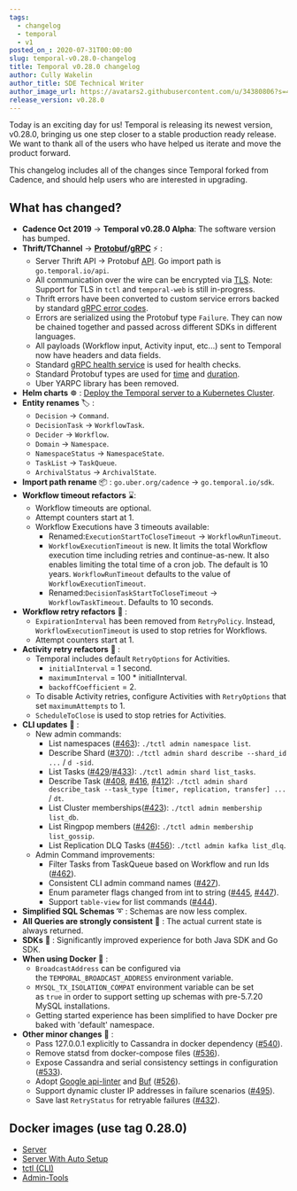 ```yaml
---
tags:
  - changelog
  - temporal
  - v1
posted_on_: 2020-07-31T00:00:00
slug: temporal-v0.28.0-changelog
title: Temporal v0.28.0 changelog
author: Cully Wakelin
author_title: SDE Technical Writer
author_image_url: https://avatars2.githubusercontent.com/u/34380806?s=400&u=5cd38b5e4416a5d10cdf9ebd386eec1d02f0b067&v=4
release_version: v0.28.0
---
```


<!--truncate-->

Today is an exciting day for us! Temporal is releasing its newest version, v0.28.0, bringing us one step closer to a stable production ready release. We want to thank all of the users who have helped us iterate and move the product forward.

This changelog includes all of the changes since Temporal forked from Cadence, and should help users who are interested in upgrading.

## What has changed?

- **Cadence Oct 2019** → **Temporal v0.28.0 Alpha**: The software version has bumped.
- **Thrift/TChannel** → **[Protobuf](https://developers.google.com/protocol-buffers)/[gRPC](https://grpc.io/)** ⚡ :
  - Server Thrift API → Protobuf [API](https://github.com/temporalio/api). Go import path is `go.temporal.io/api`.
  - All communication over the wire can be encrypted via [TLS](/docs/configure-temporal-server/#tls). Note: Support for TLS in `tctl` and `temporal-web` is still in-progress.
  - Thrift errors have been converted to custom service errors backed by standard [gRPC error codes](https://pkg.go.dev/google.golang.org/grpc/codes).
  - Errors are serialized using the Protobuf type `Failure`. They can now be chained together and passed across different SDKs in different languages.
  - All payloads (Workflow input, Activity input, etc...) sent to Temporal now have headers and data fields.
  - Standard [gRPC health service](https://github.com/grpc/grpc/blob/master/doc/health-checking.md) is used for health checks.
  - Standard Protobuf types are used for [time](https://developers.google.com/protocol-buffers/docs/reference/google.protobuf#timestamp) and [duration](https://developers.google.com/protocol-buffers/docs/reference/google.protobuf#google.protobuf.Duration).
  - Uber YARPC library has been removed.
- **Helm charts** ☸️ : [Deploy the Temporal server to a Kubernetes Cluster](https://github.com/temporalio/helm-charts).
- **Entity renames** 🏷️ :
  - `Decision` → `Command`.
  - `DecisionTask` → `WorkflowTask`.
  - `Decider` → `Workflow`.
  - `Domain` → `Namespace`.
  - `NamespaceStatus` → `NamespaceState`.
  - `TaskList` → `TaskQueue`.
  - `ArchivalStatus` → `ArchivalState`.
- **Import path rename** 📦 : `go.uber.org/cadence` → `go.temporal.io/sdk`.
- **Workflow timeout refactors** ⌛:
  - Workflow timeouts are optional.
  - Attempt counters start at 1.
  - Workflow Executions have 3 timeouts available:
    - Renamed:`ExecutionStartToCloseTimeout` → `WorkflowRunTimeout`.
    - `WorkflowExecutionTimeout` is new. It limits the total Workflow execution time including retries and continue-as-new. It also enables limiting the total time of a cron job. The default is 10 years. `WorkflowRunTimeout` defaults to the value of `WorkflowExecutionTimeout`.
    - Renamed:`DecisionTaskStartToCloseTimeout` → `WorkflowTaskTimeout`. Defaults to 10 seconds.
- **Workflow retry refactors** 🔁 :
  - `ExpirationInterval` has been removed from `RetryPolicy`. Instead, `WorkflowExecutionTimeout` is used to stop retries for Workflows.
  - Attempt counters start at 1.
- **Activity retry refactors** 🔁 :
  - Temporal includes default `RetryOptions` for Activities.
    - `initialInterval` = 1 second.
    - `maximumInterval` = 100 \* initialInterval.
    - `backoffCoefficient` = 2.
  - To disable Activity retries, configure Activities with `RetryOptions` that set `maximumAttempts` to 1.
  - `ScheduleToClose` is used to stop retries for Activities.
- **CLI updates** 🧰 :
  - New admin commands:
    - List namespaces ([#463](https://github.com/temporalio/temporal/pull/463)): `./tctl admin namespace list`.
    - Describe Shard ([#370](https://github.com/temporalio/temporal/pull/370)): `./tctl admin shard describe --shard_id ...` / `d -sid`.
    - List Tasks ([#429](https://github.com/temporalio/temporal/pull/429)/[#433](https://github.com/temporalio/temporal/pull/433)): `./tctl admin shard list_tasks`.
    - Describe Task ([#408](https://github.com/temporalio/temporal/pull/408), [#416](https://github.com/temporalio/temporal/pull/416), [#412](https://github.com/temporalio/temporal/pull/412)): `./tctl admin shard describe_task --task_type [timer, replication, transfer] ...` / `dt`.
    - List Cluster memberships([#423](https://github.com/temporalio/temporal/pull/423/files)): `./tctl admin membership list_db`.
    - List Ringpop members ([#426](https://github.com/temporalio/temporal/pull/426)): `./tctl admin membership list_gossip`.
    - List Replication DLQ Tasks ([#456](https://github.com/temporalio/temporal/pull/456)): `./tctl admin kafka list_dlq`.
  - Admin Command improvements:
    - Filter Tasks from TaskQueue based on Workflow and run Ids ([#462](https://github.com/temporalio/temporal/pull/462)).
    - Consistent CLI admin command names ([#427](https://github.com/temporalio/temporal/pull/427)).
    - Enum parameter flags changed from int to string ([#445](https://github.com/temporalio/temporal/pull/445), [#447](https://github.com/temporalio/temporal/pull/447)).
    - Support `table-view` for list commands ([#444](https://github.com/temporalio/temporal/pull/444)).
- **Simplified SQL Schemas** ➰ : Schemas are now less complex.
- **All Queries are strongly consistent** 🔎 : The actual current state is always returned.
- **SDKs** 🔌 : Significantly improved experience for both Java SDK and Go SDK.
- **When using Docker** 🐳 :
  - `BroadcastAddress` can be configured via the `TEMPORAL_BROADCAST_ADDRESS` environment variable.
  - `MYSQL_TX_ISOLATION_COMPAT` environment variable can be set as `true` in order to support setting up schemas with pre-5.7.20 MySQL installations.
  - Getting started experience has been simplified to have Docker pre baked with 'default' namespace.
- **Other minor changes** 🔹 :
  - Pass 127.0.0.1 explicitly to Cassandra in docker dependency ([#540](https://github.com/temporalio/temporal/pull/540)).
  - Remove statsd from docker-compose files ([#536](https://github.com/temporalio/temporal/pull/536)).
  - Expose Cassandra and serial consistency settings in configuration ([#533](https://github.com/temporalio/temporal/pull/533)).
  - Adopt [Google api-linter](https://linter.aip.dev/) and [Buf](https://buf.build/) ([#526](https://github.com/temporalio/temporal/pull/526)).
  - Support dynamic cluster IP addresses in failure scenarios ([#495](https://github.com/temporalio/temporal/pull/495)).
  - Save last `RetryStatus` for retryable failures ([#432](https://github.com/temporalio/temporal/pull/432)).

## **Docker images (use tag 0.28.0)**

- [Server](https://hub.docker.com/repository/docker/temporalio/server)
- [Server With Auto Setup](https://hub.docker.com/repository/docker/temporalio/auto-setup)
- [tctl (CLI)](https://hub.docker.com/repository/docker/temporalio/tctl)
- [Admin-Tools](https://hub.docker.com/repository/docker/temporalio/admin-tools)
